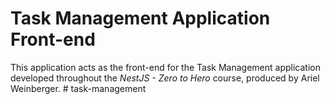 # Task Management Application Front-end

This application acts as the front-end for the Task Management application developed throughout the *NestJS - Zero to Hero* course, produced by Ariel Weinberger.
#   t a s k - m a n a g e m e n t  
 